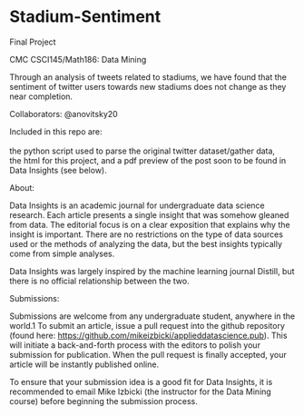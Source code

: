 # Stadium-Sentiment

Final Project 

CMC CSCI145/Math186: Data Mining<br/>


Through an analysis of tweets related to stadiums, we have found that the sentiment of twitter users towards new stadiums does not change as they near completion. 

Collaborators: @anovitsky20
<br/>

Included in this repo are:<br/><br/>
the python script used to parse the original twitter dataset/gather data, <br/>the
html for this project, and a pdf preview of the post soon to be found in Data Insights (see below).

About:<br/>

Data Insights is an academic journal for undergraduate data science research. Each article presents a single insight that was somehow gleaned from data. The editorial focus is on a clear exposition that explains why the insight is important. There are no restrictions on the type of data sources used or the methods of analyzing the data, but the best insights typically come from simple analyses.<br/>

Data Insights was largely inspired by the machine learning journal Distill, but there is no official relationship between the two.

Submissions:<br/>

Submissions are welcome from any undergraduate student, anywhere in the world.1 To submit an article, issue a pull request into the github repository (found here: https://github.com/mikeizbicki/applieddatascience.pub). This will initiate a back-and-forth process with the editors to polish your submission for publication. When the pull request is finally accepted, your article will be instantly published online.<br/>

To ensure that your submission idea is a good fit for Data Insights, it is recommended to email Mike Izbicki (the instructor for the Data Mining course) before beginning the submission process.

